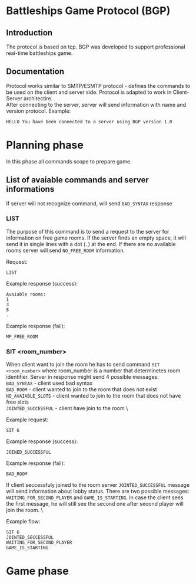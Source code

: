 # Battleships Game Protocol (BGP)

## Introduction

The protocol is based on tcp. BGP was developed to support professional real-time battleships game.

## Documentation

Protocol works similar to SMTP/ESMTP protocol - defines the commands to be used on the client and server side. Protocol is adapted to work in Client-Server architectire. \
After connecting to the server, server will send information with name and version protocol. Example: 

``` HELLO You have been connected to a server using BGP version 1.0 ```

# Planning phase

In this phase all commands scope to prepare game.

## List of avaiable commands and server informations

If server will not recognize command, will send ``` BAD_SYNTAX ``` response

### LIST

The purpose of this command is to send a request to the server for information on free game rooms. If the server finds an empty space, it will send it in single lines with a dot (```.```) at the end. If there are no available rooms server will send ``` NO_FREE_ROOM ``` information.

Request:

``` LIST ``` 

Example response (success):

```
Avaiable rooms:
1
3
8
.
```
Example response (fail):

```MP_FREE_ROOM```

### SIT <room_number>

When client want to join the room he has to send command ```SIT <room_number>``` where room_number is a number that determinetes room identifier. Server in response might send 4 possible messages: \
``` BAD_SYNTAX ``` - client used bad syntax \
``` BAD_ROOM ``` - client wanted to join to the room that does not exist \
``` NO_AVAIABLE_SLOTS ``` - client wanted to join to the room that does not have free slots \
``` JOINTED_SUCCESSFUL ``` - client have join to the room \

Example request:

```SIT 6```

Example response (success):

``` JOINED_SUCCESSFUL ```

Example response (fail):

``` BAD_ROOM ```

If client seccessfuly joined to the room server ``` JOINTED_SUCCESSFUL ``` message will send information about lobby status. There are two possible messages: ``` WAITING_FOR_SECOND_PLAYER ``` and ``` GAME_IS_STARTING ```. In case the client sees the first message, he will still see the second one after second player will join the room. \

Example flow:

```
SIT 6
JOINTED_SECCESSFUL
WAITING_FOR_SECOND_PLAYER
GAME_IS_STARTING
```

# Game phase
